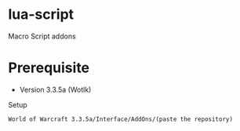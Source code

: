 # lua-script
Macro Script addons

# Prerequisite
- Version 3.3.5a (Wotlk)

Setup
```
World of Warcraft 3.3.5a/Interface/AddOns/(paste the repository)
```
